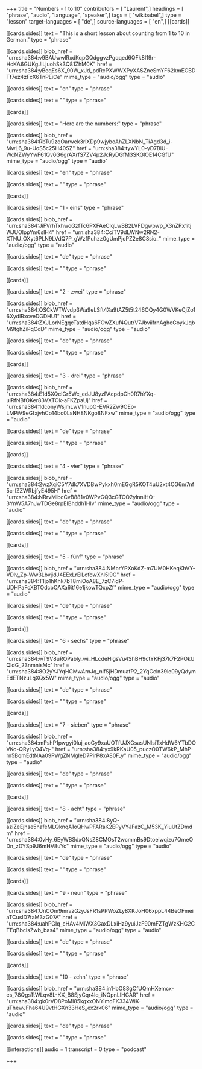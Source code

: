 +++
title = "Numbers - 1 to 10"
contributors = [ "Laurent",]
headings = [ "phrase", "audio", "language", "speaker",]
tags = [ "wikibabel",]
type = "lesson"
target-languages = [ "de",]
source-languages = [ "en",]
[[cards]]

[[cards.sides]]
text = "This is a short lesson about counting from 1 to 10 in German."
type = "phrase"

[[cards.sides]]
blob_href = "urn:sha384:v9BAUwwlRxdKqpGQdggvzPgqqed6QFk8I19r-HcKA6GUKgJlLjuohSk3Q81ZhM0K"
href = "urn:sha384:yBeqEs6X_90W_xJd_pdRcPXWWXPyXASZneSmYF62kmECBDTf7ez4zFcX6TnPEiCe"
mime_type = "audio/ogg"
type = "audio"

[[cards.sides]]
text = "en"
type = "phrase"

[[cards.sides]]
text = ""
type = "phrase"

[[cards]]

[[cards.sides]]
text = "Here are the numbers:"
type = "phrase"

[[cards.sides]]
blob_href = "urn:sha384:RbTu9zqOarwek3rlXDp9wjyboAhZLXNbN_TiAgd3d_i-MwL6_9u-UoS5c25H40SZ"
href = "urn:sha384:tywYL0-yD7BiU-WcNZWyYwF61Qv6G6grAXrfS7ZV4p2JcRyDGfM3SKGlOE14CGfU"
mime_type = "audio/ogg"
type = "audio"

[[cards.sides]]
text = "en"
type = "phrase"

[[cards.sides]]
text = ""
type = "phrase"

[[cards]]

[[cards.sides]]
text = "1 - eins"
type = "phrase"

[[cards.sides]]
blob_href = "urn:sha384:JiFVrhTxhwoGzfTc6PXFAeClqLwBB2LVFDgwpwp_X3nZPx1itjWJUOlppYm6slH4"
href = "urn:sha384:CciTV9dLWNw2RN2-XTNU_OXyt6PLN9LVdQ7P_gWzfPuhzz0gUmPjoPZ2e8C8sio_"
mime_type = "audio/ogg"
type = "audio"

[[cards.sides]]
text = "de"
type = "phrase"

[[cards.sides]]
text = ""
type = "phrase"

[[cards]]

[[cards.sides]]
text = "2 - zwei"
type = "phrase"

[[cards.sides]]
blob_href = "urn:sha384:QSCkWTWvdp3Wa9eLSft4Xa9tAZ5t5t246OQy4G0WVKeCjZo16XydlRxcveDGDHU1"
href = "urn:sha384:ZXJLorNEgqcTatdHqa6FCwZXuf4QutrV7JbviifrnAgheGoykJqbM9tghZiPqCdD"
mime_type = "audio/ogg"
type = "audio"

[[cards.sides]]
text = "de"
type = "phrase"

[[cards.sides]]
text = ""
type = "phrase"

[[cards]]

[[cards.sides]]
text = "3 - drei"
type = "phrase"

[[cards.sides]]
blob_href = "urn:sha384:E1d5XQclGr5Wc_edJU8yzPAcpdpGh0R7hYXq-uIRfNBfOKer83VXTOk-aFKZpaUj"
href = "urn:sha384:1dconyWsjmLwV1nupO-EVR2Zw9OEo-LMPiV9eGfxjvhCo14bc0LsNH8NKgo8NFxw"
mime_type = "audio/ogg"
type = "audio"

[[cards.sides]]
text = "de"
type = "phrase"

[[cards.sides]]
text = ""
type = "phrase"

[[cards]]

[[cards.sides]]
text = "4 - vier"
type = "phrase"

[[cards.sides]]
blob_href = "urn:sha384:2wzXqiC5Y7dk7XVDBwPykxh0mEGgR5KOT4uU2xt4CG6m7nf5c-IZZWRbjfyE495H"
href = "urn:sha384:NRrvMlbcCvB881v0WPvGQ3cGTCO2ylnnIHO-3YnW5A7nJwTDGe8rpEIBhddh1Hlv"
mime_type = "audio/ogg"
type = "audio"

[[cards.sides]]
text = "de"
type = "phrase"

[[cards.sides]]
text = ""
type = "phrase"

[[cards]]

[[cards.sides]]
text = "5 - fünf"
type = "phrase"

[[cards.sides]]
blob_href = "urn:sha384:NMbrYPXoKdZ-m7UM0HKeqKhVY-VDlv_Zp-Ww3LbvjidJ4EExLrElLofowXnl5I9G"
href = "urn:sha384:T1jo1hKhk7bT8miOoA8E_7zC7idP-UDHPaFcXBTOdcbOAXa6it16e1jkowTQxpZf"
mime_type = "audio/ogg"
type = "audio"

[[cards.sides]]
text = "de"
type = "phrase"

[[cards.sides]]
text = ""
type = "phrase"

[[cards]]

[[cards.sides]]
text = "6 - sechs"
type = "phrase"

[[cards.sides]]
blob_href = "urn:sha384:wT9V8uROPably_wi_HLcdeHigsVu4ShBH9ctYKFj37k7F2POkUQldG_23nmnisMc"
href = "urn:sha384:8O2yYJYqHCMwArnJq_nifSjHDmuafP2_2YqCcln39le09yQdymEdETNzuLqXQx5W"
mime_type = "audio/ogg"
type = "audio"

[[cards.sides]]
text = "de"
type = "phrase"

[[cards.sides]]
text = ""
type = "phrase"

[[cards]]

[[cards.sides]]
text = "7 - sieben"
type = "phrase"

[[cards.sides]]
blob_href = "urn:sha384:mPshP1pwgyi0Iuj_aoGy9xaUOTfUJXGsasUNlsiTxHdW6YTbDOVKo-QRyLyO4Vq-"
href = "urn:sha384:yx9kRKaU05_puczO0TW6kP_MhP-rn5BqmEdtNAa09PWgZNMgIeD7PirP8xA80F_y"
mime_type = "audio/ogg"
type = "audio"

[[cards.sides]]
text = "de"
type = "phrase"

[[cards.sides]]
text = ""
type = "phrase"

[[cards]]

[[cards.sides]]
text = "8 - acht"
type = "phrase"

[[cards.sides]]
blob_href = "urn:sha384:8yQ-aziZeEjhse5hafeMLQknqA1oQHwPFARaK2EPyVYJFazC_M53K_YiuUtZDmdm"
href = "urn:sha384:0vHy_6EyWBSdxQNsZ8CMOsT2wcmmBs9Dtoeiwqizu7QmeODn_zDYSp9J6mHV8uYc"
mime_type = "audio/ogg"
type = "audio"

[[cards.sides]]
text = "de"
type = "phrase"

[[cards.sides]]
text = ""
type = "phrase"

[[cards]]

[[cards.sides]]
text = "9 - neun"
type = "phrase"

[[cards.sides]]
blob_href = "urn:sha384:UnCOm9mrvzGzyJsFR1sPPWoZLy8XKJoH06xppL44BeOFmeiaTCuslD7taM3zG07A"
href = "urn:sha384:uahPGIq_cHAv4MlWX3GaxDLxiHz9yuiJzF90mFZTgWzKHG2CTEqBbcIsZwb_bas4"
mime_type = "audio/ogg"
type = "audio"

[[cards.sides]]
text = "de"
type = "phrase"

[[cards.sides]]
text = ""
type = "phrase"

[[cards]]

[[cards.sides]]
text = "10 - zehn"
type = "phrase"

[[cards.sides]]
blob_href = "urn:sha384:in1-bO88gCfUQmHXemcx-es_78QgsTtWLqv8L-KX_B8SjyCqr4lq_iNQpnLIHGAR"
href = "urn:sha384:gk0rVD8PoMI85kgxxONYimdFK334WlK-uThewJFha64U9vtHGXn33HeS_ex2rk06"
mime_type = "audio/ogg"
type = "audio"

[[cards.sides]]
text = "de"
type = "phrase"

[[cards.sides]]
text = ""
type = "phrase"

[[interactions]]
audio = 1
transcript = 0
type = "podcast"

+++
